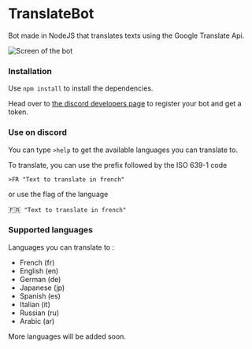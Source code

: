 # TranslateBot

Bot made in NodeJS that translates texts using the Google Translate Api.

![Screen of the bot](https://media.discordapp.net/attachments/374301369273679873/438426370708865044/TranslateBotScreen.PNG)

### Installation
Use `npm install` to install the dependencies.

Head over to [the discord developers page](https://discordapp.com/developers/applications/me) to register your bot and get a token.

### Use on discord
You can type `>help` to get the available languages you can translate to.

To translate, you can use the prefix followed by the ISO 639-1 code

```>FR "Text to translate in french"```

or use the flag of the language

:fr:` "Text to translate in french"`

### Supported languages
Languages you can translate to :
* French (fr)
* English (en)
* German (de)
* Japanese (jp)
* Spanish (es)
* Italian (it)
* Russian (ru)
* Arabic (ar)

More languages will be added soon.
